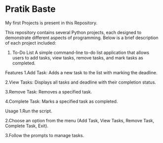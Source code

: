 # Pratik Baste
My first Projects is present in this Repository.

This repository contains several Python projects, each designed to demonstrate different aspects of programming. Below is a brief description of each project included:

1. To-Do List
A simple command-line to-do list application that allows users to add tasks, view tasks, remove tasks, and mark tasks as completed.

Features
1.Add Task: Adds a new task to the list with marking the deadline.

2.View Tasks: Displays all tasks and deadline with their completion status.

3.Remove Task: Removes a specified task.

4.Complete Task: Marks a specified task as completed.

Usage
1.Run the script.

2.Choose an option from the menu (Add Task, View Tasks, Remove Task, Complete Task, Exit).

3.Follow the prompts to manage tasks.

